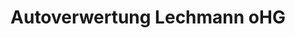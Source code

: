 ---
title: "Autoverwertung Lechmann oHG"
url: /kodersdorf/autoverwertung-lechmann-ohg/
shop: Autoteile
---